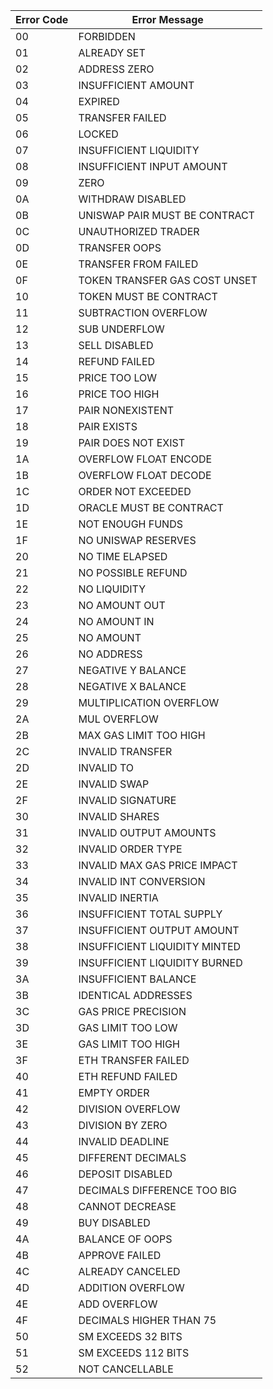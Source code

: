 |Error Code|Error Message|
|---|---|
00|FORBIDDEN
01|ALREADY SET
02|ADDRESS ZERO
03|INSUFFICIENT AMOUNT
04|EXPIRED
05|TRANSFER FAILED
06|LOCKED
07|INSUFFICIENT LIQUIDITY
08|INSUFFICIENT INPUT AMOUNT
09|ZERO
0A|WITHDRAW DISABLED
0B|UNISWAP PAIR MUST BE CONTRACT
0C|UNAUTHORIZED TRADER
0D|TRANSFER OOPS
0E|TRANSFER FROM FAILED
0F|TOKEN TRANSFER GAS COST UNSET
10|TOKEN MUST BE CONTRACT
11|SUBTRACTION OVERFLOW
12|SUB UNDERFLOW
13|SELL DISABLED
14|REFUND FAILED
15|PRICE TOO LOW
16|PRICE TOO HIGH
17|PAIR NONEXISTENT
18|PAIR EXISTS
19|PAIR DOES NOT EXIST
1A|OVERFLOW FLOAT ENCODE
1B|OVERFLOW FLOAT DECODE
1C|ORDER NOT EXCEEDED
1D|ORACLE MUST BE CONTRACT
1E|NOT ENOUGH FUNDS
1F|NO UNISWAP RESERVES
20|NO TIME ELAPSED
21|NO POSSIBLE REFUND
22|NO LIQUIDITY
23|NO AMOUNT OUT
24|NO AMOUNT IN
25|NO AMOUNT
26|NO ADDRESS
27|NEGATIVE Y BALANCE
28|NEGATIVE X BALANCE
29|MULTIPLICATION OVERFLOW
2A|MUL OVERFLOW
2B|MAX GAS LIMIT TOO HIGH
2C|INVALID TRANSFER
2D|INVALID TO
2E|INVALID SWAP
2F|INVALID SIGNATURE
30|INVALID SHARES
31|INVALID OUTPUT AMOUNTS
32|INVALID ORDER TYPE
33|INVALID MAX GAS PRICE IMPACT
34|INVALID INT CONVERSION
35|INVALID INERTIA
36|INSUFFICIENT TOTAL SUPPLY
37|INSUFFICIENT OUTPUT AMOUNT
38|INSUFFICIENT LIQUIDITY MINTED
39|INSUFFICIENT LIQUIDITY BURNED
3A|INSUFFICIENT BALANCE
3B|IDENTICAL ADDRESSES
3C|GAS PRICE PRECISION
3D|GAS LIMIT TOO LOW
3E|GAS LIMIT TOO HIGH
3F|ETH TRANSFER FAILED
40|ETH REFUND FAILED
41|EMPTY ORDER
42|DIVISION OVERFLOW
43|DIVISION BY ZERO
44|INVALID DEADLINE
45|DIFFERENT DECIMALS
46|DEPOSIT DISABLED
47|DECIMALS DIFFERENCE TOO BIG
48|CANNOT DECREASE
49|BUY DISABLED
4A|BALANCE OF OOPS
4B|APPROVE FAILED
4C|ALREADY CANCELED
4D|ADDITION OVERFLOW
4E|ADD OVERFLOW
4F|DECIMALS HIGHER THAN 75
50|SM EXCEEDS 32 BITS
51|SM EXCEEDS 112 BITS
52|NOT CANCELLABLE